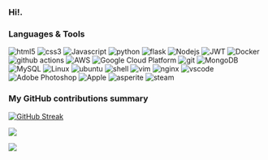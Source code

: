 ### Hi!.



<h3>Languages & Tools</h3>
<p>
  <img alt="html5" src="https://img.shields.io/badge/-HTML5-E34F26?style=flat-square&logo=html5&logoColor=white" />
  <img alt="css3" src="https://img.shields.io/badge/css3-%231572B6.svg?style=flat-square&logo=css3&logoColor=white" />
  <img alt="Javascript" src="https://img.shields.io/badge/-javascript-f7df1c?style=flat-square&logo=javascript&logoColor=black" />
  <img alt="python" src="https://img.shields.io/badge/python-3670A0?style=flat-square&logo=python&logoColor=ffdd54"/>
  <img alt="flask" src="https://img.shields.io/badge/flask-%23000.svg?style=flat-square&logo=flask&logoColor=white"/>
  <img alt="Nodejs" src="https://img.shields.io/badge/-Nodejs-43853d?style=flat-square&logo=Node.js&logoColor=white" />
  <img alt="JWT" src="https://img.shields.io/badge/JWT-black?style=flat-square&logo=JSON%20web%20tokens" />
  <img alt="Docker" src="https://img.shields.io/badge/-Docker-46a2f1?style=flat-square&logo=docker&logoColor=white" />
  <img alt="github actions" src="https://img.shields.io/badge/-Github_Actions-2088FF?style=flat-square&logo=github-actions&logoColor=white" />
  <img alt="AWS" src="https://img.shields.io/badge/AWS-%23FF9900.svg?style=flat-square&logo=amazon-aws&logoColor=white" />
  <img alt="Google Cloud Platform" src="https://img.shields.io/badge/-Google_Cloud_Platform-1a73e8?style=flat-square&logo=google-cloud&logoColor=white" />
  <img alt="git" src="https://img.shields.io/badge/-Git-F05032?style=flat-square&logo=git&logoColor=white" />
  <img alt="MongoDB" src="https://img.shields.io/badge/-MongoDB-13aa52?style=flat-square&logo=mongodb&logoColor=white" />
  <img alt="MySQL" src="https://shields.io/badge/MySQL-lightgrey?logo=mysql&style=flat-square&logoColor=white&labelColor=blue" />
  <img alt="Linux" src="https://img.shields.io/badge/Linux-FCC624?style=flat-square&logo=linux&logoColor=black" />
  <img alt="ubuntu" src="https://img.shields.io/badge/Ubuntu-E95420?style=flat-square&logo=ubuntu&logoColor=white" />
  <img alt="shell" src="https://img.shields.io/badge/shell_script-%23121011.svg?style=flat-square&logo=gnu-bash&logoColor=white" />
  <img alt="vim" src="https://img.shields.io/badge/VIM-%2311AB00.svg?style=flat-square&logo=vim&logoColor=white" />
  <img alt="nginx" src="https://img.shields.io/badge/nginx-%23009639.svg?style=flat-square&logo=nginx&logoColor=white" />
  <img alt="vscode" src="https://img.shields.io/badge/Visual%20Studio%20Code-0078d7.svg?style=flat-square&logo=visual-studio-code&logoColor=white" />
  <img alt="Adobe Photoshop" src="https://img.shields.io/badge/-adobe%20photoshop-30a8ff?style=flat-square&logo=adobe%20photoshop&logoColor=white" />
  <img alt="Apple" src="https://img.shields.io/badge/Apple-%23000000.svg?style=flat-square&logo=apple&logoColor=white" />
  <img alt="asperite" src="https://img.shields.io/badge/Aseprite-FFFFFF?style=flat-square&logo=Aseprite&logoColor=#7D929E" />
  <img alt="steam" src="https://img.shields.io/badge/steam-%23000000.svg?style=flat-square&logo=steam&logoColor=white" />
</p>

<h3>My GitHub contributions summary</h3>

[![GitHub Streak](https://github-readme-streak-stats.herokuapp.com?user=skywalker0823&theme=dark&ring=CF7336&file=fb4362&currStreakNum=CF7336&currStreakLabel=CF7336&hide_border=true)](https://git.io/streak-stats)

![](https://github-readme-stats.vercel.app/api?username=skywalker0823&hide_border=true&show_icons=true&bg_color=151515&title_color=CF7336&icon_color=CF7336&text_bold=false&text_color=9e9e9e)


![](https://komarev.com/ghpvc/?username=skywalker0823&color=CF7336)
